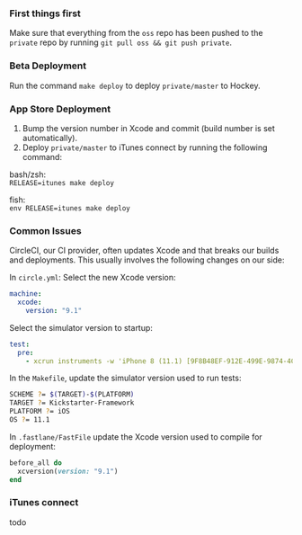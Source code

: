 ### First things first

Make sure that everything from the `oss` repo has been pushed to the `private` repo by running `git pull oss && git push private`.

### Beta Deployment

Run the command `make deploy` to deploy `private/master` to Hockey.

### App Store Deployment

1. Bump the version number in Xcode and commit (build number is set automatically).
2. Deploy `private/master` to iTunes connect by running the following command:

bash/zsh:  
`RELEASE=itunes make deploy`

fish:  
`env RELEASE=itunes make deploy`

### Common Issues

CircleCI, our CI provider, often updates Xcode and that breaks our builds and deployments. This usually involves the following changes on our side:

In `circle.yml`:
Select the new Xcode version:
```yaml
machine:
  xcode:
    version: "9.1"
```

Select the simulator version to startup:
```yaml
test:
  pre:
    - xcrun instruments -w 'iPhone 8 (11.1) [9F8B48EF-912E-499E-9874-4CCF692178B3]' || true
```

In the `Makefile`, update the simulator version used to run tests:
```bash
SCHEME ?= $(TARGET)-$(PLATFORM)
TARGET ?= Kickstarter-Framework
PLATFORM ?= iOS
OS ?= 11.1
```

In `.fastlane/FastFile` update the Xcode version used to compile for deployment:
```ruby
before_all do
  xcversion(version: "9.1")
end
```

### iTunes connect

todo
